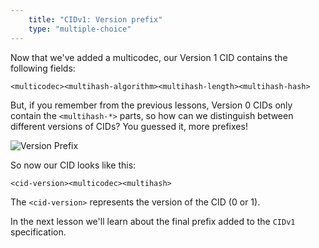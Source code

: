```yaml
---
    title: "CIDv1: Version prefix"
    type: "multiple-choice"
---
```


Now that we've added a multicodec, our Version 1 CID contains the following fields:

`<multicodec><multihash-algorithm><multihash-length><multihash-hash>`

But, if you remember from the previous lessons, Version 0 CIDs only contain the `<multihash-*>` parts, so how can we distinguish between different versions of CIDs? You guessed it, more prefixes!

![Version Prefix](/tutorial-assets/T0006L04-version-prefix.png)

So now our CID looks like this:

`<cid-version><multicodec><multihash>`

The `<cid-version>` represents the version of the CID (0 or 1).

In the next lesson we'll learn about the final prefix added to the `CIDv1` specification.
